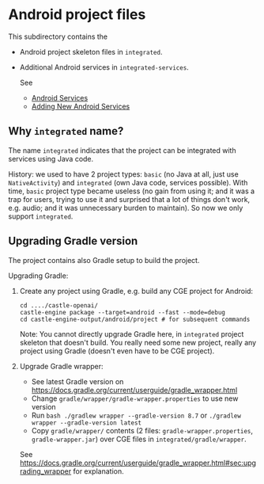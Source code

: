# Android project files

This subdirectory contains the

- Android project skeleton files in `integrated`.

- Additional Android services in `integrated-services`.

    See
    - [Android Services](https://castle-engine.io/android_services)
    - [Adding New Android Services](https://castle-engine.io/adding_new_android_services)

## Why `integrated` name?

The name `integrated` indicates that the project can be integrated with services using Java code.

History: we used to have 2 project types: `basic` (no Java at all, just use `NativeActivity`) and `integrated` (own Java code, services possible). With time, `basic` project type became useless (no gain from using it; and it was a trap for users, trying to use it and surprised that a lot of things don't work, e.g. audio; and it was unnecessary burden to maintain). So now we only support `integrated`.

## Upgrading Gradle version

The project contains also Gradle setup to build the project.

Upgrading Gradle:

1. Create any project using Gradle, e.g. build any CGE project for Android:

    ```
    cd ..../castle-openai/
    castle-engine package --target=android --fast --mode=debug
    cd castle-engine-output/android/project # for subsequent commands
    ```

    Note: You cannot directly upgrade Gradle here, in `integrated` project skeleton that doesn't build. You really need some new project, really any project using Gradle (doesn't even have to be CGE project).

2. Upgrade Gradle wrapper:

    - See latest Gradle version on https://docs.gradle.org/current/userguide/gradle_wrapper.html
    - Change `gradle/wrapper/gradle-wrapper.properties` to use new version
    - Run `bash ./gradlew wrapper --gradle-version 8.7` or `./gradlew wrapper --gradle-version latest`
    - Copy `gradle/wrapper/` contents (2 files: `gradle-wrapper.properties`, `gradle-wrapper.jar`) over CGE files in `integrated/gradle/wrapper`.

    See https://docs.gradle.org/current/userguide/gradle_wrapper.html#sec:upgrading_wrapper for explanation.